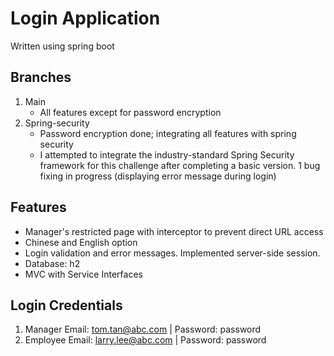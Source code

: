 # Login Application
Written using spring boot

## Branches
1. Main
    * All features except for password encryption
2. Spring-security
    * Password encryption done; integrating all features with spring security
    * I attempted to integrate the industry-standard Spring Security framework for this challenge after completing a basic version. 1 bug fixing in progress (displaying error message during login)

## Features
* Manager's restricted page with interceptor to prevent direct URL access
* Chinese and English option
* Login validation and error messages. Implemented server-side session. 
* Database: h2
* MVC with Service Interfaces

## Login Credentials
1. Manager
Email: tom.tan@abc.com | Password: password
2. Employee
Email: larry.lee@abc.com | Password: password

